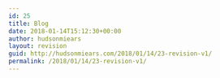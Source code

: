 ```yaml
---
id: 25
title: Blog
date: 2018-01-14T15:12:30+00:00
author: hudsonmiears
layout: revision
guid: http://hudsonmiears.com/2018/01/14/23-revision-v1/
permalink: /2018/01/14/23-revision-v1/
---
```

